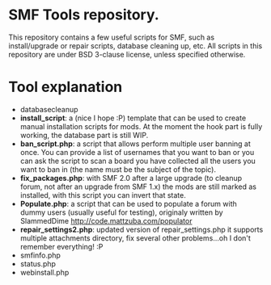 # SMF Tools repository.

This repository contains a few useful scripts for SMF, such as install/upgrade or repair scripts, database cleaning up, etc.
All scripts in this repository are under BSD 3-clause license, unless specified otherwise.

# Tool explanation

* databasecleanup
* **install_script**: a (nice I hope :P) template that can be used to create manual installation scripts for mods. At the moment the hook part is fully working, the database part is still WIP.
* **ban_script.php**: a script that allows perform multiple user banning at once. You can provide a list of usernames that you want to ban or you can ask the script to scan a board you have collected all the users you want to ban in (the name must be the subject of the topic).
* **fix_packages.php**: with SMF 2.0 after a large upgrade (to cleanup forum, not after an upgrade from SMF 1.x) the mods are still marked as installed, with this script you can invert that state.
* **Populate.php**: a script that can be used to populate a forum with dummy users (usually useful for testing), originaly written by SlammedDime http://code.mattzuba.com/populator
* **repair_settings2.php**: updated version of repair_settings.php it supports multiple attachments directory, fix several other problems...oh I don't remember everything! :P
* smfinfo.php
* status.php
* webinstall.php